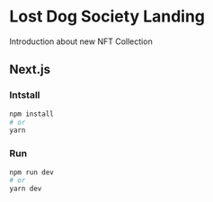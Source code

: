 # Lost Dog Society Landing
Introduction about new NFT Collection

## Next.js

### Intstall
```bash
npm install
# or
yarn
```
### Run
```bash
npm run dev
# or
yarn dev
```